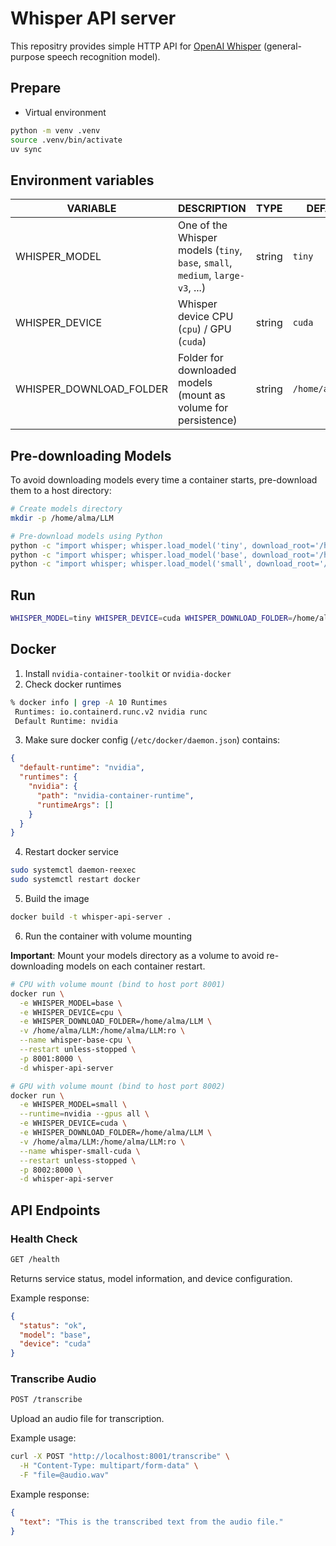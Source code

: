 # Whisper API server
This repositry provides simple HTTP API for [OpenAI Whisper](https://github.com/openai/whisper) (general-purpose speech recognition model).

## Prepare
- Virtual environment
```bash
python -m venv .venv
source .venv/bin/activate
uv sync
```

## Environment variables

**VARIABLE**            | **DESCRIPTION**                                                                | **TYPE** | **DEFAULT**
------------------------|--------------------------------------------------------------------------------|----------|-----------------
WHISPER_MODEL           | One of the Whisper models (`tiny`, `base`, `small`, `medium`, `large-v3`, ...) | string   | `tiny`
WHISPER_DEVICE          | Whisper device CPU (`cpu`) / GPU (`cuda`)                                      | string   | `cuda`
WHISPER_DOWNLOAD_FOLDER | Folder for downloaded models (mount as volume for persistence)                 | string   | `/home/alma/LLM`

## Pre-downloading Models

To avoid downloading models every time a container starts, pre-download them to a host directory:

```bash
# Create models directory
mkdir -p /home/alma/LLM

# Pre-download models using Python
python -c "import whisper; whisper.load_model('tiny', download_root='/home/alma/LLM')"
python -c "import whisper; whisper.load_model('base', download_root='/home/alma/LLM')"
python -c "import whisper; whisper.load_model('small', download_root='/home/alma/LLM')"
```

## Run
```bash
WHISPER_MODEL=tiny WHISPER_DEVICE=cuda WHISPER_DOWNLOAD_FOLDER=/home/alma/LLM uv run uvicorn main:app --host 0.0.0.0 --port 8000
```

## Docker

1. Install `nvidia-container-toolkit` or `nvidia-docker`
2. Check docker runtimes
```bash
% docker info | grep -A 10 Runtimes
 Runtimes: io.containerd.runc.v2 nvidia runc
 Default Runtime: nvidia
```
3. Make sure docker config (`/etc/docker/daemon.json`) contains: 
```json
{
  "default-runtime": "nvidia",
  "runtimes": {
    "nvidia": {
      "path": "nvidia-container-runtime",
      "runtimeArgs": []
    }
  }
}
```
4. Restart docker service
```bash
sudo systemctl daemon-reexec
sudo systemctl restart docker
```
5. Build the image

```bash
docker build -t whisper-api-server .
```
6. Run the container with volume mounting

**Important**: Mount your models directory as a volume to avoid re-downloading models on each container restart.

```bash
# CPU with volume mount (bind to host port 8001)
docker run \
  -e WHISPER_MODEL=base \
  -e WHISPER_DEVICE=cpu \
  -e WHISPER_DOWNLOAD_FOLDER=/home/alma/LLM \
  -v /home/alma/LLM:/home/alma/LLM:ro \
  --name whisper-base-cpu \
  --restart unless-stopped \
  -p 8001:8000 \
  -d whisper-api-server

# GPU with volume mount (bind to host port 8002)
docker run \
  -e WHISPER_MODEL=small \
  --runtime=nvidia --gpus all \
  -e WHISPER_DEVICE=cuda \
  -e WHISPER_DOWNLOAD_FOLDER=/home/alma/LLM \
  -v /home/alma/LLM:/home/alma/LLM:ro \
  --name whisper-small-cuda \
  --restart unless-stopped \
  -p 8002:8000 \
  -d whisper-api-server
```

## API Endpoints

### Health Check
```bash
GET /health
```
Returns service status, model information, and device configuration.

Example response:
```json
{
  "status": "ok",
  "model": "base",
  "device": "cuda"
}
```

### Transcribe Audio
```bash
POST /transcribe
```
Upload an audio file for transcription.

Example usage:
```bash
curl -X POST "http://localhost:8001/transcribe" \
  -H "Content-Type: multipart/form-data" \
  -F "file=@audio.wav"
```

Example response:
```json
{
  "text": "This is the transcribed text from the audio file."
}
```
